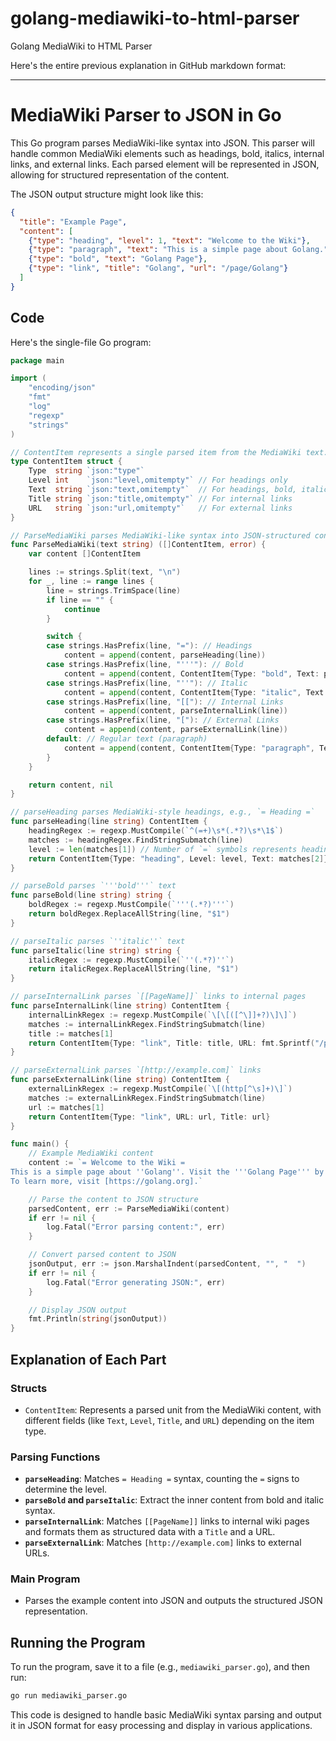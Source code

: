 # golang-mediawiki-to-html-parser
Golang MediaWiki to HTML Parser

Here's the entire previous explanation in GitHub markdown format:

---

# MediaWiki Parser to JSON in Go

This Go program parses MediaWiki-like syntax into JSON. This parser will handle common MediaWiki elements such as headings, bold, italics, internal links, and external links. Each parsed element will be represented in JSON, allowing for structured representation of the content.

The JSON output structure might look like this:

```json
{
  "title": "Example Page",
  "content": [
    {"type": "heading", "level": 1, "text": "Welcome to the Wiki"},
    {"type": "paragraph", "text": "This is a simple page about Golang."},
    {"type": "bold", "text": "Golang Page"},
    {"type": "link", "title": "Golang", "url": "/page/Golang"}
  ]
}
```

## Code

Here's the single-file Go program:

```go
package main

import (
    "encoding/json"
    "fmt"
    "log"
    "regexp"
    "strings"
)

// ContentItem represents a single parsed item from the MediaWiki text.
type ContentItem struct {
    Type  string `json:"type"`
    Level int    `json:"level,omitempty"` // For headings only
    Text  string `json:"text,omitempty"`  // For headings, bold, italic, and paragraph
    Title string `json:"title,omitempty"` // For internal links
    URL   string `json:"url,omitempty"`   // For external links
}

// ParseMediaWiki parses MediaWiki-like syntax into JSON-structured content.
func ParseMediaWiki(text string) ([]ContentItem, error) {
    var content []ContentItem

    lines := strings.Split(text, "\n")
    for _, line := range lines {
        line = strings.TrimSpace(line)
        if line == "" {
            continue
        }

        switch {
        case strings.HasPrefix(line, "="): // Headings
            content = append(content, parseHeading(line))
        case strings.HasPrefix(line, "'''"): // Bold
            content = append(content, ContentItem{Type: "bold", Text: parseBold(line)})
        case strings.HasPrefix(line, "''"): // Italic
            content = append(content, ContentItem{Type: "italic", Text: parseItalic(line)})
        case strings.HasPrefix(line, "[["): // Internal Links
            content = append(content, parseInternalLink(line))
        case strings.HasPrefix(line, "["): // External Links
            content = append(content, parseExternalLink(line))
        default: // Regular text (paragraph)
            content = append(content, ContentItem{Type: "paragraph", Text: line})
        }
    }

    return content, nil
}

// parseHeading parses MediaWiki-style headings, e.g., `= Heading =`
func parseHeading(line string) ContentItem {
    headingRegex := regexp.MustCompile(`^(=+)\s*(.*?)\s*\1$`)
    matches := headingRegex.FindStringSubmatch(line)
    level := len(matches[1]) // Number of `=` symbols represents heading level
    return ContentItem{Type: "heading", Level: level, Text: matches[2]}
}

// parseBold parses `'''bold'''` text
func parseBold(line string) string {
    boldRegex := regexp.MustCompile(`'''(.*?)'''`)
    return boldRegex.ReplaceAllString(line, "$1")
}

// parseItalic parses `''italic''` text
func parseItalic(line string) string {
    italicRegex := regexp.MustCompile(`''(.*?)''`)
    return italicRegex.ReplaceAllString(line, "$1")
}

// parseInternalLink parses `[[PageName]]` links to internal pages
func parseInternalLink(line string) ContentItem {
    internalLinkRegex := regexp.MustCompile(`\[\[([^\]]+?)\]\]`)
    matches := internalLinkRegex.FindStringSubmatch(line)
    title := matches[1]
    return ContentItem{Type: "link", Title: title, URL: fmt.Sprintf("/page/%s", title)}
}

// parseExternalLink parses `[http://example.com]` links
func parseExternalLink(line string) ContentItem {
    externalLinkRegex := regexp.MustCompile(`\[(http[^\s]+)\]`)
    matches := externalLinkRegex.FindStringSubmatch(line)
    url := matches[1]
    return ContentItem{Type: "link", URL: url, Title: url}
}

func main() {
    // Example MediaWiki content
    content := `= Welcome to the Wiki =
This is a simple page about ''Golang''. Visit the '''Golang Page''' by clicking [[Golang]].
To learn more, visit [https://golang.org].`

    // Parse the content to JSON structure
    parsedContent, err := ParseMediaWiki(content)
    if err != nil {
        log.Fatal("Error parsing content:", err)
    }

    // Convert parsed content to JSON
    jsonOutput, err := json.MarshalIndent(parsedContent, "", "  ")
    if err != nil {
        log.Fatal("Error generating JSON:", err)
    }

    // Display JSON output
    fmt.Println(string(jsonOutput))
}
```

## Explanation of Each Part

### Structs
- `ContentItem`: Represents a parsed unit from the MediaWiki content, with different fields (like `Text`, `Level`, `Title`, and `URL`) depending on the item type.

### Parsing Functions
- **`parseHeading`**: Matches `= Heading =` syntax, counting the `=` signs to determine the level.
- **`parseBold` and `parseItalic`**: Extract the inner content from bold and italic syntax.
- **`parseInternalLink`**: Matches `[[PageName]]` links to internal wiki pages and formats them as structured data with a `Title` and a URL.
- **`parseExternalLink`**: Matches `[http://example.com]` links to external URLs.

### Main Program
- Parses the example content into JSON and outputs the structured JSON representation.

## Running the Program

To run the program, save it to a file (e.g., `mediawiki_parser.go`), and then run:

```bash
go run mediawiki_parser.go
```

This code is designed to handle basic MediaWiki syntax parsing and output it in JSON format for easy processing and display in various applications.



